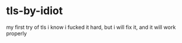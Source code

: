# tls-by-idiot
my first try of tls
i know i fucked it hard, but i will fix it, and it will work properly
